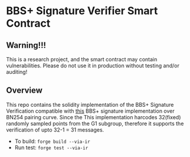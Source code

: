 # BBS+ Signature Verifier Smart Contract
## Warning!!!
This is a research project, and the smart contract may contain vulnerabilities. Please do not use it in production without testing and/or auditing!
## Overview
This repo contains the solidity implementation of the BBS+ Signature Verification compatible with [this](https://github.com/hashcloak/bbs_sign) BBS+ signature implementation over BN254 pairing curve. Since the This implementation harcodes 32(fixed) randomly sampled points from the G1 subgroup, therefore it supports the verification of upto 32-1 = 31 messages.

- To build: `forge build --via-ir`
- Run test: `forge test --via-ir`

